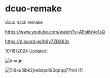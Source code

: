 # dcuo-remake
dcuo hack remake 

https://www.youtube.com/watch?v=AFpi6rVo1sQ

https://discord.gg/b6y7ZBX63x

10/16/2024
Updated:

![image](https://github.com/user-attachments/assets/d8ff54b9-33c9-46b8-a76d-a8601654e03d)



![5l9xu3ibk2jvabzpdi92qdqq77md (1)](https://github.com/user-attachments/assets/ed7b4309-ca8c-4b9e-bdf4-4d1099978e5f)
